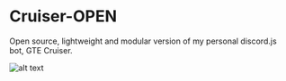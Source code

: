 # Cruiser-OPEN

Open source, lightweight and modular version of my personal discord.js bot, GTE Cruiser.


![alt text](https://mod-team.has-no-bra.in/zsoMXE)

